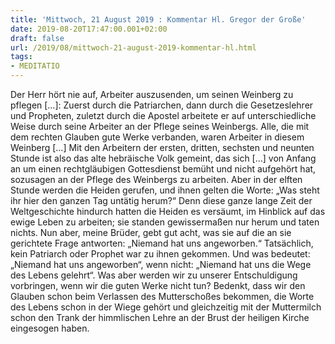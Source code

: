 ```yaml
---
title: 'Mittwoch, 21 August 2019 : Kommentar Hl. Gregor der Große'
date: 2019-08-20T17:47:00.001+02:00
draft: false
url: /2019/08/mittwoch-21-august-2019-kommentar-hl.html
tags: 
- MEDITATIO
---
```


Der Herr hört nie auf, Arbeiter auszusenden, um seinen Weinberg zu pflegen \[…\]: Zuerst durch die Patriarchen, dann durch die Gesetzeslehrer und Propheten, zuletzt durch die Apostel arbeitete er auf unterschiedliche Weise durch seine Arbeiter an der Pflege seines Weinbergs. Alle, die mit dem rechten Glauben gute Werke verbanden, waren Arbeiter in diesem Weinberg \[…\] Mit den Arbeitern der ersten, dritten, sechsten und neunten Stunde ist also das alte hebräische Volk gemeint, das sich \[…\] von Anfang an um einen rechtgläubigen Gottesdienst bemüht und nicht aufgehört hat, sozusagen an der Pflege des Weinbergs zu arbeiten. Aber in der elften Stunde werden die Heiden gerufen, und ihnen gelten die Worte: „Was steht ihr hier den ganzen Tag untätig herum?“ Denn diese ganze lange Zeit der Weltgeschichte hindurch hatten die Heiden es versäumt, im Hinblick auf das ewige Leben zu arbeiten; sie standen gewissermaßen nur herum und taten nichts. Nun aber, meine Brüder, gebt gut acht, was sie auf die an sie gerichtete Frage antworten: „Niemand hat uns angeworben.“ Tatsächlich, kein Patriarch oder Prophet war zu ihnen gekommen. Und was bedeutet: „Niemand hat uns angeworben“, wenn nicht: „Niemand hat uns die Wege des Lebens gelehrt“. Was aber werden wir zu unserer Entschuldigung vorbringen, wenn wir die guten Werke nicht tun? Bedenkt, dass wir den Glauben schon beim Verlassen des Mutterschoßes bekommen, die Worte des Lebens schon in der Wiege gehört und gleichzeitig mit der Muttermilch schon den Trank der himmlischen Lehre an der Brust der heiligen Kirche eingesogen haben.